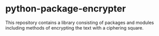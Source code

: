 # python-package-encrypter
This repository contains a library consisting of packages and modules including methods of encrypting the text with a ciphering square.
